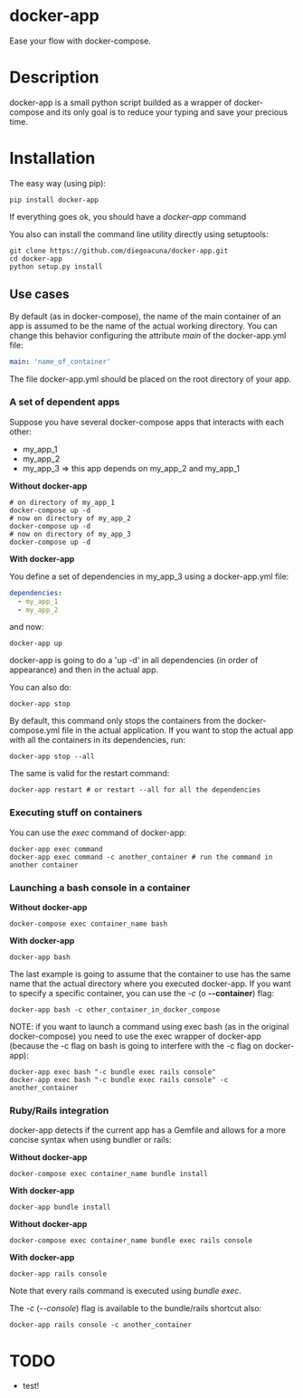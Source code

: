 # docker-app

Ease your flow with docker-compose.

# Description

docker-app is a small python script builded as a wrapper of docker-compose and its only goal is to reduce your typing and save your precious time.

# Installation

The easy way (using pip):

```
pip install docker-app
```

If everything goes ok, you should have a *docker-app* command

You also can install the command line utility directly using setuptools:

```
git clone https://github.com/diegoacuna/docker-app.git
cd docker-app
python setup.py install
```

## Use cases

By default (as in docker-compose), the name of the main container of an app is assumed to be the name of the actual working directory. You can change this behavior configuring the attribute *main* of the docker-app.yml file:

```yaml
main: 'name_of_container'
```

The file docker-app.yml should be placed on the root directory of your app.

### A set of dependent apps

Suppose you have several docker-compose apps that interacts with each other:

 * my_app_1
 * my_app_2
 * my_app_3 => this app depends on my_app_2 and my_app_1

**Without docker-app**

```
# on directory of my_app_1
docker-compose up -d
# now on directory of my_app_2
docker-compose up -d
# now on directory of my_app_3
docker-compose up -d
```

**With docker-app**

You define a set of dependencies in my_app_3 using a docker-app.yml file:

```yaml
dependencies:
  - my_app_1
  - my_app_2
```

and now:

```
docker-app up
```

docker-app is going to do a 'up -d' in all dependencies (in order of appearance) and then in the actual app.

You can also do:

```
docker-app stop
```

By default, this command only stops the containers from the docker-compose.yml file in the actual application. If you want to stop the actual app with all the containers in its dependencies, run:

```
docker-app stop --all
```

The same is valid for the restart command:

```
docker-app restart # or restart --all for all the dependencies
```

### Executing stuff on containers

You can use the *exec* command of docker-app:

```
docker-app exec command
docker-app exec command -c another_container # run the command in another container
```

### Launching a bash console in a container

**Without docker-app**

```
docker-compose exec container_name bash
```

**With docker-app**

```
docker-app bash
```

The last example is going to assume that the container to use has the same name that the actual directory where you executed docker-app. If you want to specify a specific container, you can use the *-c* (o **--container**) flag:

```
docker-app bash -c other_container_in_docker_compose
```

NOTE: if you want to launch a command using exec bash (as in the original docker-compose) you need to use the exec wrapper of docker-app (because the -c flag on bash is going to interfere with the -c flag on docker-app):

```
docker-app exec bash "-c bundle exec rails console"
docker-app exec bash "-c bundle exec rails console" -c another_container
```

### Ruby/Rails integration

docker-app detects if the current app has a Gemfile and allows for a more concise syntax when using bundler or rails:

**Without docker-app**

```
docker-compose exec container_name bundle install
```

**With docker-app**

```
docker-app bundle install
```

**Without docker-app**

```
docker-compose exec container_name bundle exec rails console
```

**With docker-app**

```
docker-app rails console
```

Note that every rails command is executed using *bundle exec*.

The *-c* (*--console*) flag is available to the bundle/rails shortcut also:

```
docker-app rails console -c another_container
```

# TODO

 - test!
